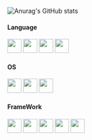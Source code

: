 
<!--
**tomy807/tomy807** is a ✨ _special_ ✨ repository because its `README.md` (this file) appears on your GitHub profile.

Here are some ideas to get you started:

- 🔭 I’m currently working on ...
- 🌱 I’m currently learning ...
- 👯 I’m looking to collaborate on ...
- 🤔 I’m looking for help with ...
- 💬 Ask me about ...
- 📫 How to reach me: ...
- 😄 Pronouns: ...
- ⚡ Fun fact: ...
-->
![Anurag's GitHub stats](https://github-readme-stats.vercel.app/api?username=tomy807&show_icons=true&theme=radical&theme=transparent)
#### Language</br>
<img height="32" width="32" src="https://cdn.simpleicons.org/c++"/> <img height="32" width="32" src="https://cdn.simpleicons.org/c"/> <img height="32" width="32" src="https://cdn.simpleicons.org/python"/> <img height="32" width="32" src="https://cdn.simpleicons.org/Javascript"/>
#### OS</br>
<img height="32" width="32" src="https://cdn.simpleicons.org/ubuntu"/> <img height="32" width="32" src="https://cdn.simpleicons.org/windows"/> <img height="32" width="32" src="https://cdn.simpleicons.org/docker"/>
#### FrameWork</br>
<img height="32" width="32" src="https://cdn.simpleicons.org/pytorch"/> <img height="32" width="32" src="https://cdn.simpleicons.org/numpy"/> <img height="32" width="32" src="https://cdn.simpleicons.org/opencv"/> <img height="32" width="32" src="https://cdn.simpleicons.org/opengl"/> <img height="32" width="32" src="https://cdn.simpleicons.org/ros"/>
